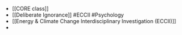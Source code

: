 - [[CORE class]]
- [[Deliberate Ignorance]] #ECCII #Psychology
- [[Energy & Climate Change Interdisciplinary Investigation (ECCII)]]
-